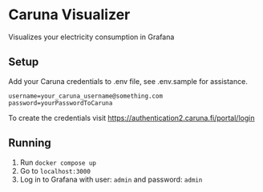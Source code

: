 # Caruna Visualizer

Visualizes your electricity consumption in Grafana

## Setup

Add your Caruna credentials to .env file, see .env.sample
for assistance. 
```
username=your_caruna_username@something.com
password=yourPasswordToCaruna
```

To create the credentials visit https://authentication2.caruna.fi/portal/login

## Running

1) Run `docker compose up`
2) Go to `localhost:3000`
3) Log in to Grafana with user: `admin` and password: `admin`
